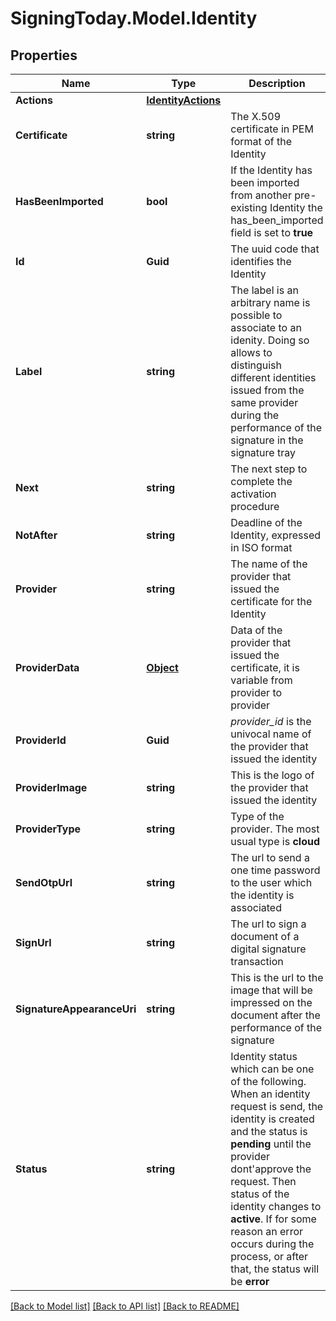 
# SigningToday.Model.Identity

## Properties

Name | Type | Description | Notes
------------ | ------------- | ------------- | -------------
**Actions** | [**IdentityActions**](IdentityActions.md) |  | [optional] 
**Certificate** | **string** | The X.509 certificate in PEM format of the Identity | [optional] 
**HasBeenImported** | **bool** | If the Identity has been imported from another pre-existing Identity the has_been_imported field is set to **true** | [optional] 
**Id** | **Guid** | The uuid code that identifies the Identity | [optional] 
**Label** | **string** | The label is an arbitrary name is possible to associate to an idenity. Doing so allows to distinguish different identities issued from the same provider during the performance of the signature in the signature tray | [optional] 
**Next** | **string** | The next step to complete the activation procedure | [optional] 
**NotAfter** | **string** | Deadline of the Identity, expressed in ISO format | [optional] 
**Provider** | **string** | The name of the provider that issued the certificate for the Identity | [optional] 
**ProviderData** | [**Object**](.md) | Data of the provider that issued the certificate, it is variable from provider to provider | [optional] 
**ProviderId** | **Guid** | _provider_id_ is the univocal name of the provider that issued the identity  | [optional] 
**ProviderImage** | **string** | This is the logo of the provider that issued the identity | [optional] 
**ProviderType** | **string** | Type of the provider. The most usual type is **cloud**  | [optional] 
**SendOtpUrl** | **string** | The url to send a one time password to the user which the identity is associated | [optional] 
**SignUrl** | **string** | The url to sign a document of a digital signature transaction | [optional] 
**SignatureAppearanceUri** | **string** | This is the url to the image that will be impressed on the document after the performance of the signature  | [optional] 
**Status** | **string** | Identity status which can be one of the following. When an identity request is send, the identity is created and the status is **pending** until the provider dont&#39;approve the request. Then status of the identity changes to **active**. If for some reason an error occurs during the process, or after that, the status will be **error**  | [optional] 

[[Back to Model list]](../README.md#documentation-for-models)
[[Back to API list]](../README.md#documentation-for-api-endpoints)
[[Back to README]](../README.md)

